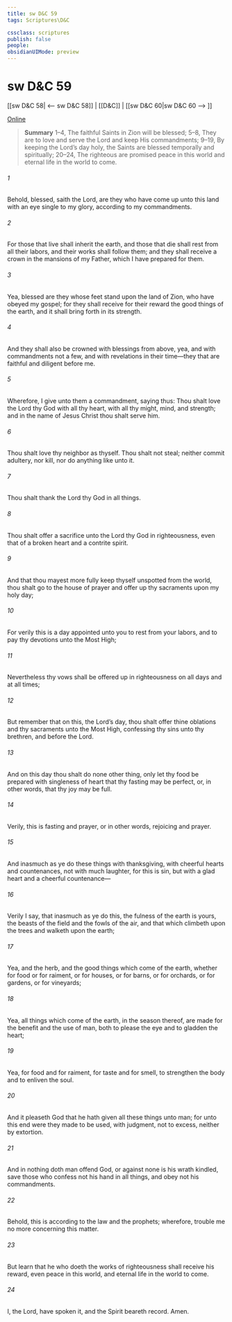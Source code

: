 ```yaml
---
title: sw D&C 59
tags: Scriptures\D&C

cssclass: scriptures
publish: false
people:
obsidianUIMode: preview
---
```


# sw D&C 59
[[sw D&C 58| <-- sw D&C 58]] | [[D&C]] | [[sw D&C 60|sw D&C 60 --> ]]

[Online](https://churchofjesuschrist.org/study/scriptures/dc-testament/dc/59?lang=eng)

> __Summary__
1–4, The faithful Saints in Zion will be blessed; 5–8, They are to love and serve the Lord and keep His commandments; 9–19, By keeping the Lord’s day holy, the Saints are blessed temporally and spiritually; 20–24, The righteous are promised peace in this world and eternal life in the world to come.

###### 1 
Behold, blessed, saith the Lord, are they who have come up unto this land with an eye single to my glory, according to my commandments.

###### 2 
For those that live shall inherit the earth, and those that die shall rest from all their labors, and their works shall follow them; and they shall receive a crown in the mansions of my Father, which I have prepared for them.

###### 3 
Yea, blessed are they whose feet stand upon the land of Zion, who have obeyed my gospel; for they shall receive for their reward the good things of the earth, and it shall bring forth in its strength.

###### 4 
And they shall also be crowned with blessings from above, yea, and with commandments not a few, and with revelations in their time—they that are faithful and diligent before me.

###### 5 
Wherefore, I give unto them a commandment, saying thus: Thou shalt love the Lord thy God with all thy heart, with all thy might, mind, and strength; and in the name of Jesus Christ thou shalt serve him.

###### 6 
Thou shalt love thy neighbor as thyself. Thou shalt not steal; neither commit adultery, nor kill, nor do anything like unto it.

###### 7 
Thou shalt thank the Lord thy God in all things.

###### 8 
Thou shalt offer a sacrifice unto the Lord thy God in righteousness, even that of a broken heart and a contrite spirit.

###### 9 
And that thou mayest more fully keep thyself unspotted from the world, thou shalt go to the house of prayer and offer up thy sacraments upon my holy day;

###### 10 
For verily this is a day appointed unto you to rest from your labors, and to pay thy devotions unto the Most High;

###### 11 
Nevertheless thy vows shall be offered up in righteousness on all days and at all times;

###### 12 
But remember that on this, the Lord’s day, thou shalt offer thine oblations and thy sacraments unto the Most High, confessing thy sins unto thy brethren, and before the Lord.

###### 13 
And on this day thou shalt do none other thing, only let thy food be prepared with singleness of heart that thy fasting may be perfect, or, in other words, that thy joy may be full.

###### 14 
Verily, this is fasting and prayer, or in other words, rejoicing and prayer.

###### 15 
And inasmuch as ye do these things with thanksgiving, with cheerful hearts and countenances, not with much laughter, for this is sin, but with a glad heart and a cheerful countenance—

###### 16 
Verily I say, that inasmuch as ye do this, the fulness of the earth is yours, the beasts of the field and the fowls of the air, and that which climbeth upon the trees and walketh upon the earth;

###### 17 
Yea, and the herb, and the good things which come of the earth, whether for food or for raiment, or for houses, or for barns, or for orchards, or for gardens, or for vineyards;

###### 18 
Yea, all things which come of the earth, in the season thereof, are made for the benefit and the use of man, both to please the eye and to gladden the heart;

###### 19 
Yea, for food and for raiment, for taste and for smell, to strengthen the body and to enliven the soul.

###### 20 
And it pleaseth God that he hath given all these things unto man; for unto this end were they made to be used, with judgment, not to excess, neither by extortion.

###### 21 
And in nothing doth man offend God, or against none is his wrath kindled, save those who confess not his hand in all things, and obey not his commandments.

###### 22 
Behold, this is according to the law and the prophets; wherefore, trouble me no more concerning this matter.

###### 23 
But learn that he who doeth the works of righteousness shall receive his reward, even peace in this world, and eternal life in the world to come.

###### 24 
I, the Lord, have spoken it, and the Spirit beareth record. Amen.


